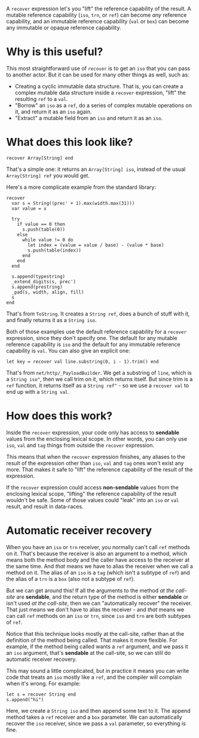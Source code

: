 A `recover` expression let's you "lift" the reference capability of the result. A mutable reference capability (`iso`, `trn`, or `ref`) can become _any_ reference capability, and an immutable reference capability (`val` or `box`) can become any immutable or opaque reference capability.

# Why is this useful?

This most straightforward use of `recover` is to get an `iso` that you can pass to another actor. But it can be used for many other things as well, such as:

* Creating a cyclic immutable data structure. That is, you can create a complex mutable data structure inside a `recover` expression, "lift" the resulting `ref` to a `val`.
* "Borrow" an `iso` as a `ref`, do a series of complex mutable operations on it, and return it as an `iso` again.
* "Extract" a mutable field from an `iso` and return it as an `iso`.

# What does this look like?

```pony
recover Array[String] end
```

That's a simple one: it returns an `Array[String] iso`, instead of the usual `Array[String] ref` you would get.

Here's a more complicate example from the standard library:

```pony
recover
  var s = String((prec' + 1).max(width.max(31)))
  var value = x

  try
    if value == 0 then
      s.push(table(0))
    else
      while value != 0 do
        let index = (value = value / base) - (value * base)
        s.push(table(index))
      end
    end
  end

  s.append(typestring)
  _extend_digits(s, prec')
  s.append(prestring)
  _pad(s, width, align, fill)
  s
end
```

That's from `ToString`. It creates a `String ref`, does a bunch of stuff with it, and finally returns it as a `String iso`.

Both of those examples use the default reference capability for a `recover` expression, since they don't specify one. The default for any mutable reference capability is `iso` and the default for any immutable reference capability is `val`. You can also give an explicit one:

```pony
let key = recover val line.substring(0, i - 1).trim() end
```

That's from `net/http/_PayloadBuilder`. We get a substring of `line`, which is a `String iso^`, then we call trim on it, which returns itself. But since trim is a `ref` function, it returns itself as a `String ref^` - so we use a `recover val` to end up with a `String val`.

# How does this work?

Inside the `recover` expression, your code only has access to __sendable__ values from the enclosing lexical scope. In other words, you can only use `iso`, `val` and `tag` things from outside the `recover` expression.

This means that when the `recover` expression finishes, any aliases to the result of the expression other than `iso`, `val` and `tag` ones won't exist any more. That makes it safe to "lift" the reference capability of the result of the expression.

If the `recover` expression could access __non-sendable__ values from the enclosing lexical scope, "lifting" the reference capability of the result wouldn't be safe. Some of those values could "leak" into an `iso` or `val` result, and result in data-races.

# Automatic receiver recovery

When you have an `iso` or `trn` receiver, you normally can't call `ref` methods on it. That's because the receiver is also an argument to a method, which means both the method body and the caller have access to the receiver at the same time. And _that_ means we have to alias the receiver when we call a method on it. The alias of an `iso` is a `tag` (which isn't a subtype of `ref`) and the alias of a `trn` is a `box` (also not a subtype of `ref`).

But we can get around this! If all the arguments to the method _at the call-site_ are __sendable__, and the return type of the method is either __sendable__ or isn't used _at the call-site_, then we can "automatically recover" the receiver. That just means we don't have to alias the receiver - and _that_ means we can call `ref` methods on an `iso` or `trn`, since `iso` and `trn` are both subtypes of `ref`.

Notice that this technique looks mostly at the call-site, rather than at the definition of the method being called. That makes it more flexible. For example, if the method being called wants a `ref` argument, and we pass it an `iso` argument, that's __sendable__ at the call-site, so we can still do automatic receiver recovery.

This may sound a little complicated, but in practice it means you can write code that treats an `iso` mostly like a `ref`, and the compiler will complain when it's wrong. For example:

```pony
let s = recover String end
s.append("hi")
```

Here, we create a `String iso` and then append some text to it. The append method takes a `ref` receiver and a `box` parameter. We can automatically recover the `iso` receiver, since we pass a `val` parameter, so everything is fine.
